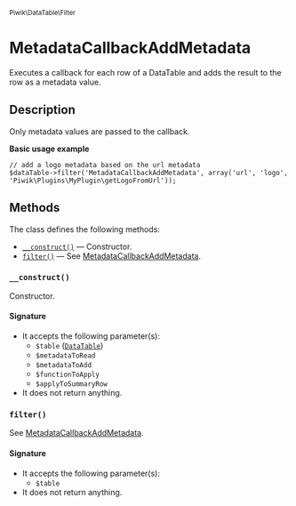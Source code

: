 <small>Piwik\DataTable\Filter</small>

MetadataCallbackAddMetadata
===========================

Executes a callback for each row of a DataTable and adds the result to the row as a metadata value.

Description
-----------

Only metadata values are passed to the callback.

**Basic usage example**

    // add a logo metadata based on the url metadata
    $dataTable->filter('MetadataCallbackAddMetadata', array('url', 'logo', 'Piwik\Plugins\MyPlugin\getLogoFromUrl'));


Methods
-------

The class defines the following methods:

- [`__construct()`](#__construct) &mdash; Constructor.
- [`filter()`](#filter) &mdash; See [MetadataCallbackAddMetadata](#).

<a name="__construct" id="__construct"></a>
### `__construct()`

Constructor.

#### Signature

- It accepts the following parameter(s):
    - `$table` ([`DataTable`](../../../Piwik/DataTable.md))
    - `$metadataToRead`
    - `$metadataToAdd`
    - `$functionToApply`
    - `$applyToSummaryRow`
- It does not return anything.

<a name="filter" id="filter"></a>
### `filter()`

See [MetadataCallbackAddMetadata](#).

#### Signature

- It accepts the following parameter(s):
    - `$table`
- It does not return anything.

